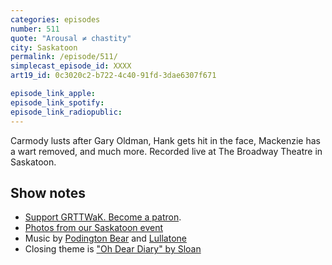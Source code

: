 ```yaml
---
categories: episodes
number: 511
quote: "Arousal ≠ chastity"
city: Saskatoon
permalink: /episode/511/
simplecast_episode_id: XXXX
art19_id: 0c3020c2-b722-4c40-91fd-3dae6307f671

episode_link_apple: 
episode_link_spotify: 
episode_link_radiopublic: 
---
```


Carmody lusts after Gary Oldman, Hank gets hit in the face, Mackenzie has a wart removed, and much more. Recorded live at The Broadway Theatre in Saskatoon.

## Show notes
* [Support GRTTWaK. Become a patron](https://grownupsreadthingstheywroteaskids.com/support/?utm_source=podcast&utm_medium=referral&utm_campaign=511).
* [Photos from our Saskatoon event](https://www.facebook.com/media/set/?set=a.10155716253848600.1073741912.121054468599&type=1&l=146d71f421)
* Music by [Podington Bear](https://geo.itunes.apple.com/us/artist/podington-bear/id250459572?at=10lR7u&mt=1&app=music) and [Lullatone](https://geo.itunes.apple.com/us/artist/lullatone/id34467705?at=10lR7u&mt=1&app=music)
* Closing theme is ["Oh Dear Diary" by Sloan](http://sloan.spinshop.com/details/9850)